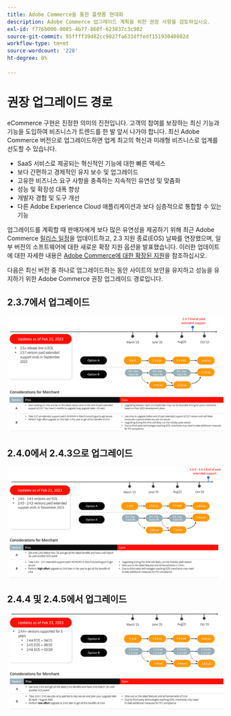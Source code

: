 ```yaml
---
title: Adobe Commerce을 통한 플랫폼 현대화
description: Adobe Commerce 업그레이드 계획을 위한 권장 사항을 검토하십시오.
exl-id: f776b000-0085-4b77-860f-623837c3c902
source-git-commit: 95ffff39d82cc9027fa633dffedf15193040802d
workflow-type: tm+mt
source-wordcount: '228'
ht-degree: 0%

---
```


# 권장 업그레이드 경로

eCommerce 구현은 진정한 의미의 진전입니다. 고객의 참여를 보장하는 최신 기능과 기능을 도입하여 비즈니스가 트렌드를 한 발 앞서 나가야 합니다. 최신 Adobe Commerce 버전으로 업그레이드하면 업계 최고의 혁신과 미래형 비즈니스로 업계를 선도할 수 있습니다.

- SaaS 서비스로 제공되는 혁신적인 기능에 대한 빠른 액세스
- 보다 간편하고 경제적인 유지 보수 및 업그레이드
- 고유한 비즈니스 요구 사항을 충족하는 지속적인 유연성 및 맞춤화
- 성능 및 확장성 대폭 향상
- 개발자 경험 및 도구 개선
- 다른 Adobe Experience Cloud 애플리케이션과 보다 심층적으로 통합할 수 있는 기능

업그레이드를 계획할 때 판매자에게 보다 많은 유연성을 제공하기 위해 최근 Adobe Commerce [릴리스 일정](../../release/schedule.md)을 업데이트하고, 2.3 지원 종료(EOS) 날짜를 연장했으며, 일부 버전의 소프트웨어에 대한 새로운 확장 지원 옵션을 발표했습니다. 이러한 업데이트에 대한 자세한 내용은 [Adobe Commerce에 대한 확장된 지원](https://business.adobe.com/blog/the-latest/adobe-announces-expanded-support)을 참조하십시오.

다음은 최신 버전 중 하나로 업그레이드하는 동안 사이트의 보안을 유지하고 성능을 유지하기 위한 Adobe Commerce 권장 업그레이드 경로입니다.

## 2.3.7에서 업그레이드

![2.3.7에서 경로 업그레이드](../../assets/upgrade-guide/2.3.7.png)

## 2.4.0에서 2.4.3으로 업그레이드

![2.4.0에서 2.4.3으로 업그레이드 경로](../../assets/upgrade-guide/2.4.0-2.4.3.png)

## 2.4.4 및 2.4.5에서 업그레이드

![업그레이드 경로: 2.4.4 및 2.4.5](../../assets/upgrade-guide/2.4.4-and-2.4.5.png)
